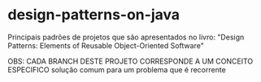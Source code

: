 # design-patterns-on-java
Principais padrões de projetos que são apresentados no livro: "Design Patterns: Elements of Reusable Object-Oriented Software"

OBS: CADA BRANCH DESTE PROJETO CORRESPONDE A UM CONCEITO ESPECIFICO
solução comum para um problema que é recorrente
